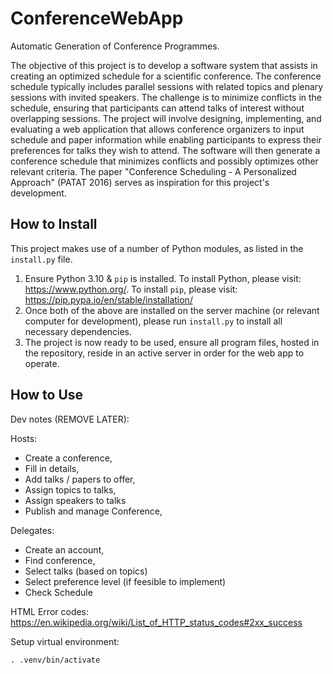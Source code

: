 # ConferenceWebApp

Automatic Generation of Conference Programmes.

The objective of this project is to develop a software system that assists in creating an optimized schedule for a scientific conference. The conference schedule typically includes parallel sessions with related topics and plenary sessions with invited speakers. The challenge is to minimize conflicts in the schedule, ensuring that participants can attend talks of interest without overlapping sessions. The project will involve designing, implementing, and evaluating a web application that allows conference organizers to input schedule and paper information while enabling participants to express their preferences for talks they wish to attend. The software will then generate a conference schedule that minimizes conflicts and possibly optimizes other relevant criteria. The paper "Conference Scheduling - A Personalized Approach" (PATAT 2016) serves as inspiration for this project's development.

## How to Install

This project makes use of a number of Python modules, as listed in the `install.py` file.

1) Ensure Python 3.10 & `pip` is installed. To install Python, please visit: https://www.python.org/. To install `pip`, please visit: https://pip.pypa.io/en/stable/installation/
2) Once both of the above are installed on the server machine (or relevant computer for development), please run `install.py` to install all necessary dependencies.
3) The project is now ready to be used, ensure all program files, hosted in the repository, reside in an active server in order for the web app to operate.

## How to Use

Dev notes (REMOVE LATER):

Hosts:

* Create a conference,
* Fill in details,
* Add talks / papers to offer,
* Assign topics to talks,
* Assign speakers to talks
* Publish and manage Conference,

Delegates:

* Create an account,
* Find conference,
* Select talks (based on topics)
* Select preference level (if feesible to implement)
* Check Schedule

HTML Error codes: https://en.wikipedia.org/wiki/List_of_HTTP_status_codes#2xx_success

Setup virtual environment:

`. .venv/bin/activate`
